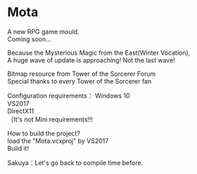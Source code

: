 # Mota

A new RPG game mould.  
Coming soon...  

Because the Mysterious Magic from the East(Winter Vocation),  
A huge wave of update is approaching! Not the last wave!  

Bitmap resource from Tower of the Sorcerer Forum  
Special thanks to every Tower of the Sorcerer fan  

Configuration requirements： 
Windows 10  
VS2017  
DirectX11  
（It's not Mini requirements!!!  

How to build the project?  
load the "Mota.vcxproj" by VS2017  
Build it!  

Sakuya：Let's go back to compile time before.  
